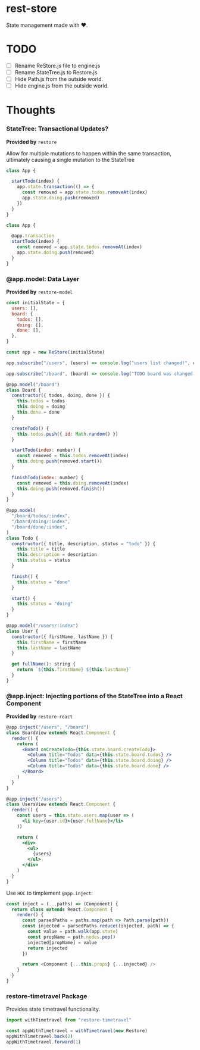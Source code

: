 # rest-store

State management made with ❤️.

# TODO

- [ ] Rename ReStore.js file to engine.js
- [ ] Rename StateTree.js to Restore.js
- [ ] Hide Path.js from the outside world.
- [ ] Hide engine.js from the outside world.

# Thoughts

### StateTree: Transactional Updates?

**Provided by** `restore`

Allow for multiple mutations to happen within the same transaction, ultimately causing a single mutation to the StateTree

```js
class App {

  startTodo(index) {
    app.state.transaction(() => {
      const removed = app.state.todos.removeAt(index)
      app.state.doing.push(removed)
    })
  }
}

class App {

  @app.transaction
  startTodo(index) {
    const removed = app.state.todos.removeAt(index)
    app.state.doing.push(removed)
  }
}
```

### @app.model: Data Layer

**Provided by** `restore-model`

```jsx
const initialState = {
  users: [],
  board: {
    todos: [],
    doing: [],
    done: [],
  },
}

const app = new ReStore(initialState)

app.subscribe("/users", (users) => console.log("users list changed!", users))

app.subscribe("/board", (board) => console.log("TODO board was changed!", board))
```

```js
@app.model("/board")
class Board {
  constructor({ todos, doing, done }) {
    this.todos = todos
    this.doing = doing
    this.done = done
  }

  createTodo() {
    this.todos.push({ id: Math.random() })
  }

  startTodo(index: number) {
    const removed = this.todos.removeAt(index)
    this.doing.push(removed.start())
  }

  finishTodo(index: number) {
    const removed = this.doing.removeAt(index)
    this.doing.push(removed.finish())
  }
}

@app.model(
  "/board/todos/:index",
  "/board/doing/:index",
  "/board/done/:index",
)
class Todo {
  constructor({ title, description, status = "todo" }) {
    this.title = title
    this.description = description
    this.status = status
  }

  finish() {
    this.status = "done"
  }

  start() {
    this.status = "doing"
  }
}

@app.model("/users/:index")
class User {
  constructor({ firstName, lastName }) {
    this.firstName = firstName
    this.lastName = lastName
  }

  get fullName(): string {
    return `${this.firstName} ${this.lastName}`
  }
}
```

### @app.inject: Injecting portions of the StateTree into a React Component

**Provided by** `restore-react`

```jsx
@app.inject("/users", "/board")
class BoardView extends React.Component {
  render() {
    return (
      <Board onCreateTodo={this.state.board.createTodo}>
        <Column title="Todos" data={this.state.board.todos} />
        <Column title="Todos" data={this.state.board.doing} />
        <Column title="Todos" data={this.state.board.done} />
      </Board>
    )
  }
}
```

```jsx
@app.inject("/users")
class UsersView extends React.Component {
  render() {
    const users = this.state.users.map(user => (
      <li key={user.id}>{user.fullName}</li>
    ))

    return (
      <div>
        <ul>
          {users}
        </ul>
      </div>
    )
  }
}
```

Use `HOC` to timplement `@app.inject`:

```js
const inject = (...paths) => (Component) {
  return class extends React.Component {
    render() {
      const parsedPaths = paths.map(path => Path.parse(path))
      const injected = parsedPaths.reduce((injected, path) => {
        const value = path.walk(app.state)
        const propName = path.nodes.pop()
        injected[propName] = value
        return injected
      })

      return <Component {...this.props} {...injected} />
    }
  }
}
```

### restore-timetravel Package

Provides state timetravel functionality.

```js
import withTimetravel from "restore-timetravel"

const appWithTimetravel = withTimetravel(new Restore)
appWithTimetravel.back(2)
appWithTimetravel.forward(1)
```
